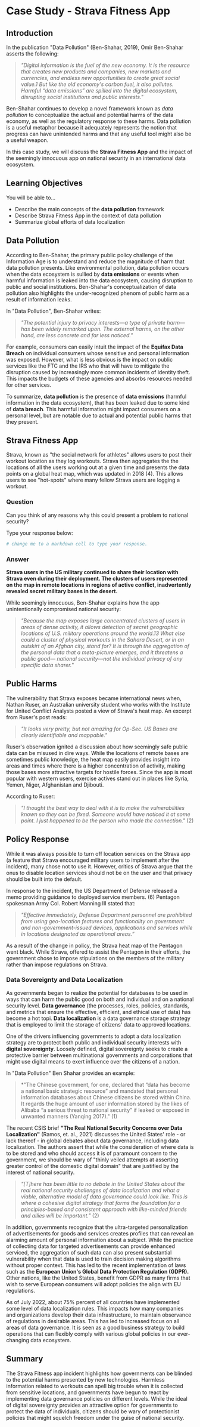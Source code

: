 # Case Study - Strava Fitness App

## Introduction
In the publication "Data Pollution" (Ben-Shahar, 2019), Omir Ben-Shahar asserts the following:

> *"Digital information is the fuel of the new economy. It is the resource that creates new products and companies, new markets and currencies, and endless new opportunities to create great social value.1 But like the old economy's carbon fuel, it also pollutes. Harmful “data emissions” are spilled into the digital ecosystem, disrupting social institutions and public interests."*

Ben-Shahar continues to develop a novel framework known as *data pollution* to conceptualize the actual and potential harms of the data economy, as well as the regulatory response to these harms. Data pollution is a useful metaphor because it adequately represents the notion that progress can have unintended harms and that any useful tool might also be a useful weapon.

In this case study, we will discuss the **Strava Fitness App** and the impact of the seemingly innocuous app on national security in an international data ecosystem.


## Learning Objectives
You will be able to...

* Describe the main concepts of the **data pollution** framework
* Describe Strava Fitness App in the context of data pollution
* Summarize global efforts of data localization

## Data Pollution
According to Ben-Shahar, the primary public policy challenge of the Information Age is to understand and reduce the magnitude of harm that data pollution presents. Like environmental pollution, data pollution occurs when the data ecosystem is sullied by **data emissions** or events when harmful information is leaked into the data ecosystem, causing disruption to public and social institutions. Ben-Shahar's conceptualization of data pollution also highlights the under-recognized phenom of public harm as a result of information leaks. 

In "Data Pollution", Ben-Shahar writes:

> *"The potential injury to privacy interests—a type of private harm—has been widely remarked upon. The external harms, on the other hand, are less concrete and far less noticed."*

For example, consumers can easily intuit the impact of the **Equifax Data Breach** on individual consumers whose sensitive and personal information was exposed. However, what is less obvious is the impact on public services like the FTC and the IRS who that will have to mitigate the disruption caused by increasingly more common incidents of identity theft. This impacts the budgets of these agencies and absorbs resources needed for other services.

To summarize, **data pollution** is the presence of **data emissions** (harmful information in the data ecosystem), that has been leaked due to some kind of **data breach**. This harmful information might impact consumers on a personal level, but are notable due to actual and potential public harms that they present.

## Strava Fitness App

Strava, known as "the social network for athletes" allows users to post their workout location as they log workouts. Strava then aggregates the the locations of all the users working out at a given time and presents the data points on a global heat map, which was updated in 2018 (4). This allows users to see "hot-spots" where many fellow Strava users are logging a workout. 

### Question 
Can you think of any reasons why this could present a problem to national security? 

Type your response below:


```python
# change me to a markdown cell to type your response.
```

### Answer
**Strava users in the US military continued to share their location with Strava even during their deployment. The clusters of users represented on the map in remote locations in regions of active conflict, inadvertently revealed secret military bases in the desert.**

While seemingly innocuous, Ben-Shahar explains how the app unintentionally compromised national security:

> *"Because the map exposes large concentrated clusters of users in areas of dense activity, it allows
detection of secret geographic locations of U.S. military operations around the
world.13 What else could a cluster of physical workouts in the Sahara Desert, or
in an outskirt of an Afghan city, stand for? It is through the aggregation of the
personal data that a meta-picture emerges, and it threatens a public good—
national security—not the individual privacy of any specific data sharer.*"

## Public Harms
The vulnerability that Strava exposes became international news when, Nathan Ruser, an Australian university student who works with the Institute for United Conflict Analysts posted a view of Strava's heat map. An excerpt from Ruser's post reads:

> *"It looks very pretty, but not amazing for Op-Sec. US Bases are clearly identifiable and mappable."* 

Ruser's observation ignited a discussion about how seemingly safe public data can be misused in dire ways. While the locations of remote bases are sometimes public knowledge, the heat map easily provides insight into areas and times where there is a higher concentration of activity, making those bases more attractive targets for hostile forces. Since the app is most popular with western users,  exercise actives stand out in places like Syria, Yemen, Niger, Afghanistan and Djibouti. 

According to Ruser:

> *"I thought the best way to deal with it is to make the vulnerabilities known so they can be fixed. Someone would have noticed it at some point. I just happened to be the person who made the connection."* (2)

## Policy Response
While it was always possible to turn off location services on the Strava app (a feature that Strava encouraged military users to implement after the incident), many chose not to use it. However, critics of Strava argue that the onus to disable location services should not be on the user and that privacy should be built into the default. 

In response to the incident, the US Department of Defense released a memo providing guidance to deployed service members. (6) Pentagon spokesman Army Col. Robert Manning III stated that:

> *"Effective immediately, Defense Department personnel are prohibited from using geo-location features and functionality on government and non-government-issued devices, applications and services while in locations designated as operational areas.”*

As a result of the change in policy, the Strava heat map of the Pentagon went black. While Strava, offered to assist the Pentagon in their efforts, the government chose to impose stipulations on the members of the military rather than impose regulations on Strava. 


### Data Sovereignty and Data Localization
As governments began to realize the potential for databases to be used in ways that can harm the public good on both and individual and on a national security level. **Data governance** (the processes, roles, policies, standards, and metrics that ensure the effective, efficient, and ethical use of data) has become a hot topi. **Data localization** is a data governance storage strategy that is employed to limit the storage of citizens' data to approved locations. 

One of the drivers influencing governments to adopt a data localization strategy are to protect both public and individual security interests with **digital sovereignty**. Loosely defined, digital sovereignty seeks to create a protective barrier between multinational governments and corporations that might use digital means to exert influence over the citizens of a nation. 

In "Data Pollution" Ben Shahar provides an example:
> *"The Chinese government, for one, declared that “data has become a national basic
strategic resource” and mandated that personal information databases about
Chinese citizens be stored within China. It regards the huge amount of user
information stored by the likes of Alibaba “a serious threat to national security”
if leaked or exposed in unwanted manners (Yanqing 2017)." (1)

The recent CSIS brief __"The Real National Security Concerns over Data Localization"__ (Ramos, et. al., 2021) discusses the United States' role - or lack thereof - in global debates about data governance, including data localization. The authors assert that while the consideration of where data is to be stored and who should access it is of paramount concern to the government, we should be wary of "thinly veiled attempts at asserting greater control of the domestic digital domain" that are justified by the interest of national security. 

> *"[T]here has been little to no debate in the United States about the real national security challenges of data localization and what a viable, alternative model of data governance could look like. This is where a cohesive digital strategy that forms the foundation for a principles-based and consistent approach with like-minded friends and allies will be important."* (2)

In addition, governments recognize that the ultra-targeted personalization of advertisements for goods and services creates profiles that can reveal an alarming amount of personal information about a subject. While the practice of collecting data for targeted advertisements can provide enhanced serviced, the aggregation of such data can also present substantial vulnerability when that data is used to train decision making algorithms without proper context. This has led to the recent implementation of laws such as the **European Union's Global Data Protection Regulation (GDPR).** Other nations, like the United States, benefit from GDPR as many firms that wish to serve European consumers will adopt policies the align with EU regulations.

As of July 2022, about 75% percent of all countries have implemented some level of data localization rules. This impacts how many companies and organizations develop their data infrastructure, to maintain observance of regulations in desirable areas. This has led to increased focus on all areas of data governance. It is seen as a good business strategy to build operations that can flexibly comply with various global policies in our ever-changing data ecosystem. 

## Summary
The Strava Fitness app incident highlights how governments can be blinded to the potential harms presented by new technologies. Harmless information related to workouts can spell big trouble when it is collected from sensitive locations, and governments have begun to react by implementing data governance policies on different levels. While the ideal of digital sovereignty provides an attractive option for governments to protect the data of individuals, citizens should be wary of protectionist policies that might squelch freedom under the guise of national security. 
